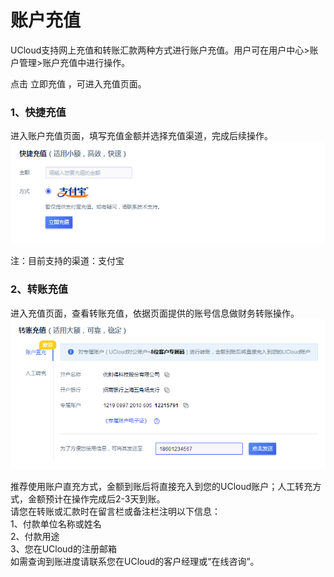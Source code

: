 

# 账户充值

UCloud支持网上充值和转账汇款两种方式进行账户充值。用户可在用户中心\>账户管理\>账户充值中进行操作。

点击 立即充值 ，可进入充值页面。

### 1、快捷充值

进入账户充值页面，填写充值金额并选择充值渠道，完成后续操作。
![image](/images/20190121152858.png)

注：目前支持的渠道：支付宝

### 2、转账充值

进入充值页面，查看转账充值，依据页面提供的账号信息做财务转账操作。  
![image](/images/20190121154515.png)

推荐使用账户直充方式，金额到账后将直接充入到您的UCloud账户；人工转充方式，金额预计在操作完成后2-3天到账。  
请您在转账或汇款时在留言栏或备注栏注明以下信息：  
1、付款单位名称或姓名  
2、付款用途  
3、您在UCloud的注册邮箱  
如需查询到账进度请联系您在UCloud的客户经理或“在线咨询”。
